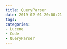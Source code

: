 ```yaml
---
title: QueryParser
date: 2019-02-01 20:00:21
tags:
categories:
- Lucene
- Code
- QueryParser
---
```

